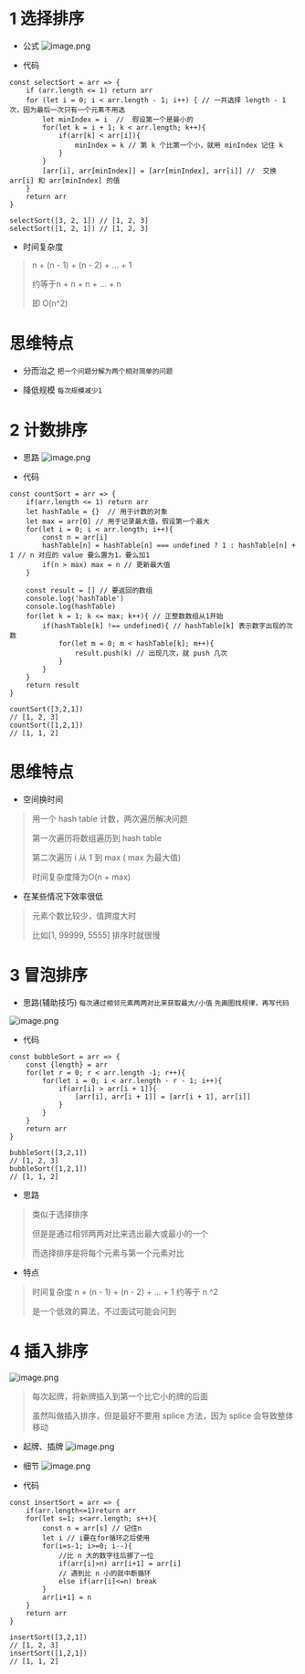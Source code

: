 # 1 选择排序
- 公式
![image.png](https://upload-images.jianshu.io/upload_images/1181204-5957c5f0b5cc8313.png?imageMogr2/auto-orient/strip%7CimageView2/2/w/1240)

- 代码
```
const selectSort = arr => {
	if (arr.length <= 1) return arr
	for (let i = 0; i < arr.length - 1; i++) { // 一共选择 length - 1 次，因为最后一次只有一个元素不用选
		let minIndex = i  //  假设第一个是最小的
		for(let k = i + 1; k < arr.length; k++){
			if(arr[k] < arr[i]){
				minIndex = k // 第 k 个比第一个小，就用 minIndex 记住 k
			}
		}
		[arr[i], arr[minIndex]] = [arr[minIndex], arr[i]] //  交换 arr[i] 和 arr[minIndex] 的值
	}
	return arr
}

selectSort([3, 2, 1]) // [1, 2, 3]
selectSort([1, 2, 1]) // [1, 2, 3]
```

- 时间复杂度
> n + (n - 1) + (n - 2) + ... + 1
>
> 约等于n + n + n + ... + n
>
> 即 O(n^2)

# 思维特点
- 分而治之
``把一个问题分解为两个相对简单的问题``

- 降低规模
``每次规模减少1``

# 2 计数排序
- 思路
![image.png](https://upload-images.jianshu.io/upload_images/1181204-bf12421ea9079914.png?imageMogr2/auto-orient/strip%7CimageView2/2/w/1240)

- 代码
```
const countSort = arr => {
	if(arr.length <= 1) return arr
	let hashTable = {}  // 用于计数的对象
	let max = arr[0] // 用于记录最大值，假设第一个最大
	for(let i = 0; i < arr.length; i++){
		const n = arr[i]
		hashTable[n] = hashTable[n] === undefined ? 1 : hashTable[n] + 1 // n 对应的 value 要么置为1，要么加1
		if(n > max) max = n // 更新最大值
	}

	const result = [] // 要返回的数组
	console.log('hashTable')
	console.log(hashTable)
	for(let k = 1; k <= max; k++){ // 正整数数组从1开始
		if(hashTable[k] !== undefined){ // hashTable[k] 表示数字出现的次数
			for(let m = 0; m < hashTable[k]; m++){
				result.push(k) // 出现几次，就 push 几次
			}
		}
	}
	return result
}

countSort([3,2,1])
// [1, 2, 3]
countSort([1,2,1])
// [1, 1, 2]
```

# 思维特点
- 空间换时间
> 用一个 hash table 计数，两次遍历解决问题
>
> 第一次遍历将数组遍历到 hash table 
>
> 第二次遍历 i 从 1 到 max ( max 为最大值)
>
> 时间复杂度降为O(n + max)

- 在某些情况下效率很低
> 元素个数比较少，值跨度大时
>
> 比如[1, 99999, 5555] 排序时就很慢

# 3 冒泡排序
- 思路(辅助技巧)
``每次通过相邻元素两两对比来获取最大/小值``
``先画图找规律，再写代码``

![image.png](https://upload-images.jianshu.io/upload_images/1181204-4468a8934759f31b.png?imageMogr2/auto-orient/strip%7CimageView2/2/w/1240)

- 代码
```
const bubbleSort = arr => {
	const {length} = arr
	for(let r = 0; r < arr.length -1; r++){
		for(let i = 0; i < arr.length - r - 1; i++){
			if(arr[i] > arr[i + 1]){
				[arr[i], arr[i + 1]] = [arr[i + 1], arr[i]]
			}
		}
	}
	return arr
}

bubbleSort([3,2,1])
// [1, 2, 3]
bubbleSort([1,2,1])
// [1, 1, 2]
```

- 思路
> 类似于选择排序
>
> 但是是通过相邻两两对比来选出最大或最小的一个
>
> 而选择排序是将每个元素与第一个元素对比

- 特点
> 时间复杂度 n + (n - 1) + (n - 2) + ... + 1 约等于 n ^2
>
> 是一个低效的算法，不过面试可能会问到

# 4 插入排序
![image.png](https://upload-images.jianshu.io/upload_images/1181204-f978dfd11571036f.png?imageMogr2/auto-orient/strip%7CimageView2/2/w/1240)
> 每次起牌，将新牌插入到第一个比它小的牌的后面
>
> 虽然叫做插入排序，但是最好不要用 splice 方法，因为 splice 会导致整体移动

- 起牌、插牌
![image.png](https://upload-images.jianshu.io/upload_images/1181204-e700ad97c3a888a8.png?imageMogr2/auto-orient/strip%7CimageView2/2/w/1240)

- 细节
![image.png](https://upload-images.jianshu.io/upload_images/1181204-4fabcaf6586e9b6a.png?imageMogr2/auto-orient/strip%7CimageView2/2/w/1240)

- 代码
```
const insertSort = arr => {
	if(arr.length<=1)return arr
	for(let s=1; s<arr.length; s++){
		const n = arr[s] // 记住n
		let i // i要在for循环之后使用
		for(i=s-1; i>=0; i--){
			//比 n 大的数字往后挪了一位
			if(arr[i]>n) arr[i+1] = arr[i]
			// 遇到比 n 小的就中断循环
			else if(arr[i]<=n) break
		}
		arr[i+1] = n
	}
	return arr
}

insertSort([3,2,1])
// [1, 2, 3]
insertSort([1,2,1])
// [1, 1, 2]

```
